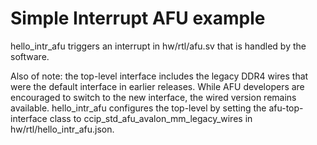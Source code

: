 # Simple Interrupt AFU example

hello_intr_afu triggers an interrupt in hw/rtl/afu.sv that is handled by the 
software. 
 
 
Also of note: the top-level interface includes the legacy DDR4 wires that were 
the default interface in earlier releases.  While AFU developers are encouraged 
to switch to the new interface, the wired version remains available. 
hello_intr_afu configures the top-level by setting the afu-top-interface class 
to ccip_std_afu_avalon_mm_legacy_wires in hw/rtl/hello_intr_afu.json. 

